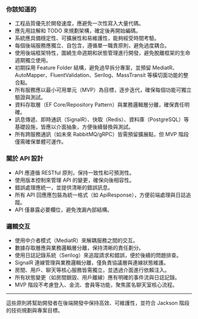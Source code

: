 ﻿### 你該知道的

- 工程品質優先於開發速度，應避免一次性寫入大量代碼。
- 應先用註解和 TODO 來規劃架構，確定後再開始編碼。
- 系統應具備穩定性、可擴展性和易維護性，能夠經受時間考驗。
- 每個後端服務應獨立、自包含，遵循單一職責原則，避免過度耦合。
- 使用後端框架特性，圍繞生命週期和狀態管理進行開發，避免脫離框架的生命週期獨立使用。
- 初期採用 Feature Folder 結構，避免過早拆分專案，並預留 MediatR、AutoMapper、FluentValidation、Serilog、MassTransit 等橫切面功能的整合點。
- 所有服務應以最小可用單元（MVP）為目標，逐步迭代，確保每個功能可獨立驗證與測試。
- 資料存取層（EF Core/Repository Pattern）與業務邏輯層分離，確保責任明確。
- 訊息傳遞、即時通訊（SignalR）、快取（Redis）、資料庫（PostgreSQL）等基礎設施，皆應以介面抽象，方便後續替換與測試。
- 所有跨服務通訊（如未來 RabbitMQ/gRPC）皆需預留擴展點，但 MVP 階段僅需確保單體可運作。

### 關於 API 設計

- API 應遵循 RESTful 原則，保持一致性和可預測性。
- 使用版本控制來管理 API 的變更，確保向後相容性。
- 錯誤處理應統一，並提供清晰的錯誤訊息。
- 所有 API 回應應包裝為統一格式（如 ApiResponse），方便前端處理與日誌追蹤。
- API 僅暴露必要欄位，避免洩漏內部結構。

### 邏輯交互

- 使用中介者模式（MediatR）來解耦服務之間的交互。
- 數據存取層應與業務邏輯層分離，保持清晰的責任劃分。
- 使用日誌記錄系統（Serilog）來追蹤請求和錯誤，便於後續的問題排查。
- SignalR 連線管理與業務邏輯分離，僅負責協議層與連線狀態維護。
- 房間、用戶、聊天等核心服務皆需獨立，並透過介面進行依賴注入。
- 所有狀態變更（如房間銷毀、用戶離線）應有明確的事件流與日誌記錄。
- MVP 階段不考慮登入、金流、會員等功能，聚焦匿名聊天室核心流程。

---

這些原則將幫助開發者在後端開發中保持高效、可維護性，並符合 Jackson 階段的技術規劃與專案目標。